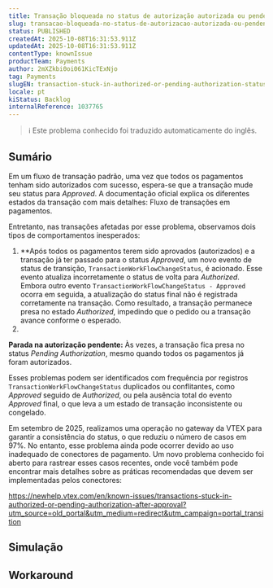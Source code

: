 ```yaml
---
title: Transação bloqueada no status de autorização autorizada ou pendente após ser aprovada
slug: transacao-bloqueada-no-status-de-autorizacao-autorizada-ou-pendente-apos-ser-aprovada
status: PUBLISHED
createdAt: 2025-10-08T16:31:53.911Z
updatedAt: 2025-10-08T16:31:53.911Z
contentType: knownIssue
productTeam: Payments
author: 2mXZkbi0oi061KicTExNjo
tag: Payments
slugEN: transaction-stuck-in-authorized-or-pending-authorization-status-after-being-approved
locale: pt
kiStatus: Backlog
internalReference: 1037765
---
```


>ℹ️ Este problema conhecido foi traduzido automaticamente do inglês.

## Sumário


Em um fluxo de transação padrão, uma vez que todos os pagamentos tenham sido autorizados com sucesso, espera-se que a transação mude seu status para _Approved_.
A documentação oficial explica os diferentes estados da transação com mais detalhes: Fluxo de transações em pagamentos.

Entretanto, nas transações afetadas por esse problema, observamos dois tipos de comportamentos inesperados:

1. **Após todos os pagamentos terem sido aprovados (autorizados) e a transação já ter passado para o status _Approved_, um novo evento de status de transição, `TransactionWorkFlowChangeStatus`, é acionado. Esse evento atualiza incorretamente o status de volta para _Authorized_. Embora outro evento `TransactionWorkFlowChangeStatus - Approved` ocorra em seguida, a atualização do status final não é registrada corretamente na transação. Como resultado, a transação permanece presa no estado _Authorized_, impedindo que o pedido ou a transação avance conforme o esperado.
2.

**Parada na autorização pendente:** Às vezes, a transação fica presa no status _Pending Authorization_, mesmo quando todos os pagamentos já foram autorizados.



Esses problemas podem ser identificados com frequência por registros `TransactionWorkFlowChangeStatus` duplicados ou conflitantes, como _Approved_ seguido de _Authorized_, ou pela ausência total do evento _Approved_ final, o que leva a um estado de transação inconsistente ou congelado.

Em setembro de 2025, realizamos uma operação no gateway da VTEX para garantir a consistência do status, o que reduziu o número de casos em 97%. No entanto, esse problema ainda pode ocorrer devido ao uso inadequado de conectores de pagamento.
Um novo problema conhecido foi aberto para rastrear esses casos recentes, onde você também pode encontrar mais detalhes sobre as práticas recomendadas que devem ser implementadas pelos conectores:

https://newhelp.vtex.com/en/known-issues/transactions-stuck-in-authorized-or-pending-authorization-after-approval?utm_source=old_portal&utm_medium=redirect&utm_campaign=portal_transition
## Simulação


## Workaround

